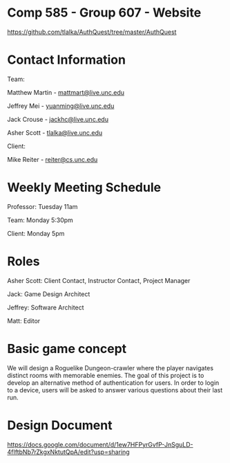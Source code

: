 # Comp 585 - Group 607 - Website
https://github.com/tlalka/AuthQuest/tree/master/AuthQuest

# Contact Information
Team:

Matthew Martin - mattmart@live.unc.edu

Jeffrey Mei - yuanming@live.unc.edu

Jack Crouse - jackhc@live.unc.edu

Asher Scott - tlalka@live.unc.edu

Client:

Mike Reiter - reiter@cs.unc.edu

# Weekly Meeting Schedule

Professor: Tuesday 11am

Team: Monday 5:30pm

Client: Monday 5pm

# Roles

Asher Scott: Client Contact, Instructor Contact, Project Manager

Jack: Game Design Architect

Jeffrey: Software Architect

Matt: Editor

# Basic game concept
We will design a Roguelike Dungeon-crawler where the player navigates distinct rooms with memorable enemies.
The goal of this project is to develop an alternative method of authentication for users. 
In order to login to a device, users will be asked to answer various questions about their last run.

# Design Document
https://docs.google.com/document/d/1ew7HFPyrGvfP-JnSguLD-4fIftbNb7rZkgxNktutQpA/edit?usp=sharing

